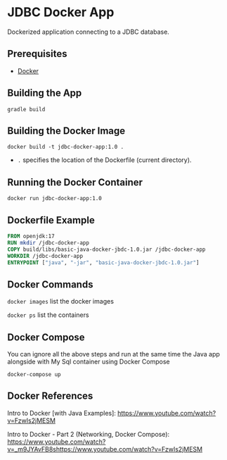 # JDBC Docker App

Dockerized application connecting to a JDBC database.

## Prerequisites

- [Docker](https://www.docker.com/get-started)

## Building the App

`gradle build`

## Building the Docker Image

`docker build -t jdbc-docker-app:1.0 .`

- `.` specifies the location of the Dockerfile (current directory).

## Running the Docker Container

`docker run jdbc-docker-app:1.0`

## Dockerfile Example

```dockerfile
FROM openjdk:17
RUN mkdir /jdbc-docker-app
COPY build/libs/basic-java-docker-jbdc-1.0.jar /jdbc-docker-app
WORKDIR /jdbc-docker-app
ENTRYPOINT ["java", "-jar", "basic-java-docker-jbdc-1.0.jar"]
```

## Docker Commands

`docker images` list the docker images

`docker ps` list the containers

## Docker Compose

You can ignore all the above steps and run at the same time the Java app alongside with My Sql container using Docker Compose

`docker-compose up`

## Docker References
Intro to Docker [with Java Examples]: https://www.youtube.com/watch?v=FzwIs2jMESM

Intro to Docker - Part 2 (Networking, Docker Compose): https://www.youtube.com/watch?v=_m9JYAvFB8shttps://www.youtube.com/watch?v=FzwIs2jMESM

